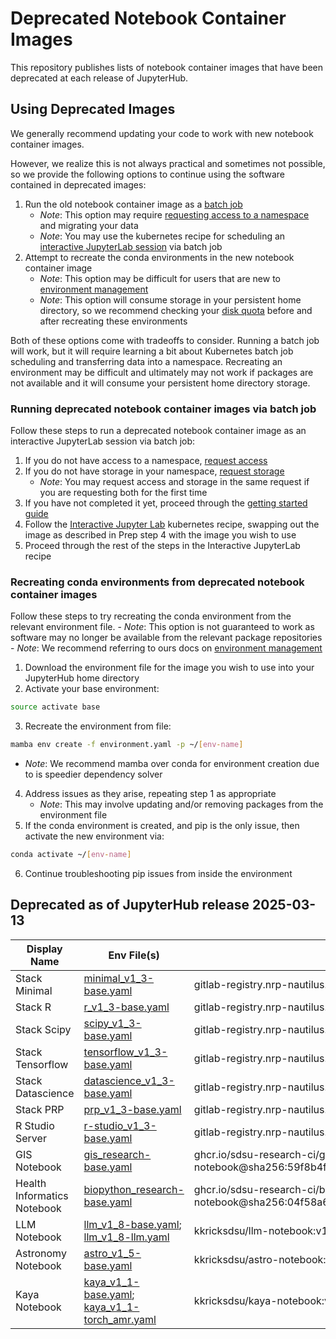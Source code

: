 # Deprecated Notebook Container Images
This repository publishes lists of notebook container images that have been deprecated at each release of JupyterHub.

## Using Deprecated Images
We generally recommend updating your code to work with new notebook container images.

However, we realize this is not always practical and sometimes not possible, so we provide the following options to continue using the software contained in deprecated images:
1. Run the old notebook container image as a [batch job](https://csu-tide.github.io/batch-jobs)
    - *Note*: This option may require [requesting access to a namespace](https://csu-tide.github.io/batch-jobs/getting-access) and migrating your data
    - *Note*: You may use the kubernetes recipe for scheduling an [interactive JupyterLab session](https://github.com/csu-tide/k8s-recipes/tree/master/jupyter) via batch job
1. Attempt to recreate the conda environments in the new notebook container image
    - *Note*: This option may be difficult for users that are new to [environment management](https://csu-tide.github.io/jupyterhub/environment-management)
    - *Note*: This option will consume storage in your persistent home directory, so we recommend checking your [disk quota](https://csu-tide.github.io/jupyterhub/faqs/diskquota) before and after recreating these environments

Both of these options come with tradeoffs to consider.
Running a batch job will work, but it will require learning a bit about Kubernetes batch job scheduling and transferring data into a namespace.
Recreating an environment may be difficult and ultimately may not work if packages are not available and it will consume your persistent home directory storage.

### Running deprecated notebook container images via batch job
Follow these steps to run a deprecated notebook container image as an interactive JupyterLab session via batch job:
1. If you do not have access to a namespace, [request access](https://csu-tide.github.io/batch-jobs/getting-access)
1. If you do not have storage in your namespace, [request storage](https://csu-tide.github.io/storage-services/requesting-storage)
    - *Note*: You may request access and storage in the same request if you are requesting both for the first time
1. If you have not completed it yet, proceed through the [getting started guide](https://csu-tide.github.io/batch-jobs/getting-started)
1. Follow the [Interactive Jupyter Lab](https://github.com/csu-tide/k8s-recipes/tree/master/jupyter) kubernetes recipe, swapping out the image as described in Prep step 4 with the image you wish to use
1. Proceed through the rest of the steps in the Interactive JupyterLab recipe

### Recreating conda environments from deprecated notebook container images
Follow these steps to try recreating the conda environment from the relevant environment file.
    - *Note*: This option is not guaranteed to work as software may no longer be available from the relevant package repositories
    - *Note*: We recommend referring to ours docs on [environment management](https://csu-tide.github.io/jupyterhub/environment-management)

1. Download the environment file for the image you wish to use into your JupyterHub home directory
2. Activate your base environment:
```bash
source activate base
```
3. Recreate the environment from file:
```bash
mamba env create -f environment.yaml -p ~/[env-name]
```
- *Note*: We recommend mamba over conda for environment creation due to is speedier dependency solver
4. Address issues as they arise, repeating step 1 as appropriate
    - *Note*: This may involve updating and/or removing packages from the environment file
5. If the conda environment is created, and pip is the only issue, then activate the new environment via:
```bash
conda activate ~/[env-name]
``` 
6. Continue troubleshooting pip issues from inside the environment

## Deprecated as of JupyterHub release 2025-03-13
| Display Name                  | Env File(s)                                        | Image URL                                                                                             |
| ----------------------------- | ------------------------------------------------- | ----------------------------------------------------------------------------------------------------- |
| Stack Minimal                 | [minimal_v1_3-base.yaml](https://github.com/kkrick-sdsu/conda-envs/blob/main/minimal_v1_3-base.yaml) | gitlab-registry.nrp-nautilus.io/prp/jupyter-stack/minimal:v1.3 |
| Stack R                       | [r_v1_3-base.yaml](https://github.com/kkrick-sdsu/conda-envs/blob/main/r_v1_3-base.yaml)            | gitlab-registry.nrp-nautilus.io/prp/jupyter-stack/r:v1.3  |
| Stack Scipy                   | [scipy_v1_3-base.yaml](https://github.com/kkrick-sdsu/conda-envs/blob/main/scipy_v1_3-base.yaml)    | gitlab-registry.nrp-nautilus.io/prp/jupyter-stack/scipy:v1.3 |
| Stack Tensorflow              | [tensorflow_v1_3-base.yaml](https://github.com/kkrick-sdsu/conda-envs/blob/main/tensorflow_v1_3-base.yaml) | gitlab-registry.nrp-nautilus.io/prp/jupyter-stack/tensorflow:v1.3 |
| Stack Datascience             | [datascience_v1_3-base.yaml](https://github.com/kkrick-sdsu/conda-envs/blob/main/datascience_v1_3-base.yaml) | gitlab-registry.nrp-nautilus.io/prp/jupyter-stack/datascience:v1.3 |
| Stack PRP                     | [prp_v1_3-base.yaml](https://github.com/kkrick-sdsu/conda-envs/blob/main/prp_v1_3-base.yaml)        | gitlab-registry.nrp-nautilus.io/prp/jupyter-stack/prp:v1.3 |
| R Studio Server               | [r-studio_v1_3-base.yaml](https://github.com/kkrick-sdsu/conda-envs/blob/main/r-studio_v1_3-base.yaml)  | gitlab-registry.nrp-nautilus.io/prp/jupyter-stack/r-studio:v1.3 |
| GIS Notebook                  | [gis_research-base.yaml](https://github.com/kkrick-sdsu/conda-envs/blob/main/gis_research-base.yaml) | ghcr.io/sdsu-research-ci/gis-notebook@sha256:59f8b4f88f611605a21d5ad3e0e554e57d108e1e3854d4c379ac960a94614f90 |
| Health Informatics Notebook   | [biopython_research-base.yaml](https://github.com/kkrick-sdsu/conda-envs/blob/main/biopython_research-base.yaml) | ghcr.io/sdsu-research-ci/biopython-notebook@sha256:04f58a631865d5828ee568ca438eb65d2276380b1bd171bbdb8d90b3d9c250da |
| LLM Notebook                  | [llm_v1_8-base.yaml](https://github.com/kkrick-sdsu/conda-envs/blob/main/llm_v1_8-base.yaml); [llm_v1_8-llm.yaml](https://github.com/kkrick-sdsu/conda-envs/blob/main/llm_v1_8-llm.yaml) | kkricksdsu/llm-notebook:v1.8 |
| Astronomy Notebook            | [astro_v1_5-base.yaml](https://github.com/kkrick-sdsu/conda-envs/blob/main/astro_v1_5-base.yaml)    | kkricksdsu/astro-notebook:v1.5 |
| Kaya Notebook                 | [kaya_v1_1-base.yaml](https://github.com/kkrick-sdsu/conda-envs/blob/main/kaya_v1_1-base.yaml); [kaya_v1_1-torch_amr.yaml](https://github.com/kkrick-sdsu/conda-envs/blob/main/kaya_v1_1-torch_amr.yaml) | kkricksdsu/kaya-notebook:v1.1 |
